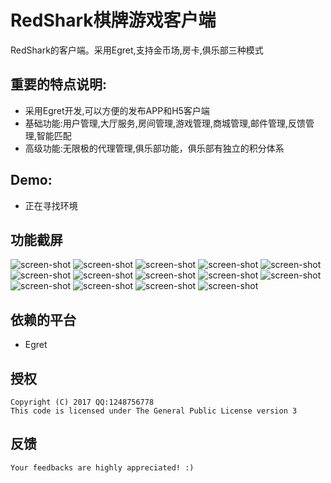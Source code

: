 RedShark棋牌游戏客户端
=====
RedShark的客户端。采用Egret,支持金币场,房卡,俱乐部三种模式

## 重要的特点说明:
* 采用Egret开发,可以方便的发布APP和H5客户端
* 基础功能:用户管理,大厅服务,房间管理,游戏管理,商城管理,邮件管理,反馈管理,智能匹配
* 高级功能:无限极的代理管理,俱乐部功能，俱乐部有独立的积分体系

## Demo:
* 正在寻找环境

## 功能截屏
![screen-shot](doc/loading.JPG)
![screen-shot](doc/hall.JPG)
![screen-shot](doc/game-history.JPG)
![screen-shot](doc/ddz-match.JPG)
![screen-shot](doc/ddz.JPG)
![screen-shot](doc/club-hall.JPG)
![screen-shot](doc/club.JPG)
![screen-shot](doc/agent.JPG)
![screen-shot](doc/login.JPG)
![screen-shot](doc/my.JPG)
![screen-shot](doc/my.JPG)
![screen-shot](doc/my.JPG)
![screen-shot](doc/my.JPG)
![screen-shot](doc/my.JPG)

## 依赖的平台
* Egret

## 授权
	Copyright (C) 2017 QQ:1248756778
	This code is licensed under The General Public License version 3
	
## 反馈
	Your feedbacks are highly appreciated! :)
